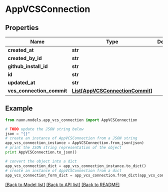 # AppVCSConnection


## Properties

Name | Type | Description | Notes
------------ | ------------- | ------------- | -------------
**created_at** | **str** |  | [optional] 
**created_by_id** | **str** |  | [optional] 
**github_install_id** | **str** |  | [optional] 
**id** | **str** |  | [optional] 
**updated_at** | **str** |  | [optional] 
**vcs_connection_commit** | [**List[AppVCSConnectionCommit]**](AppVCSConnectionCommit.md) |  | [optional] 

## Example

```python
from nuon.models.app_vcs_connection import AppVCSConnection

# TODO update the JSON string below
json = "{}"
# create an instance of AppVCSConnection from a JSON string
app_vcs_connection_instance = AppVCSConnection.from_json(json)
# print the JSON string representation of the object
print AppVCSConnection.to_json()

# convert the object into a dict
app_vcs_connection_dict = app_vcs_connection_instance.to_dict()
# create an instance of AppVCSConnection from a dict
app_vcs_connection_form_dict = app_vcs_connection.from_dict(app_vcs_connection_dict)
```
[[Back to Model list]](../README.md#documentation-for-models) [[Back to API list]](../README.md#documentation-for-api-endpoints) [[Back to README]](../README.md)


